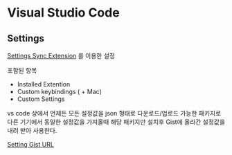 # Visual Studio Code

## Settings


[Settings Sync Extension](https://gist.github.com/smc0210/d081db34c30c9fba4d041a73a12fa938) 를 이용한 설정

포함된 항목
- Installed Extention
- Custom keybindings ( + Mac)
- Custom Settings

vs code 상에서 언제든 모든 설정값을 json 형태로 다운로드/업로드 가능한 패키지로 다른 기기에서 동일한 설정값을 가져올때 해당 패키지만 설치후 Gist에 올라간
설정값을 내려 받아 사용한다.

[Setting Gist URL](https://gist.github.com/smc0210/d081db34c30c9fba4d041a73a12fa938)

